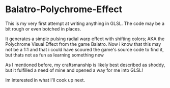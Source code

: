 # Balatro-Polychrome-Effect
This is my very first attempt at writing anything in GLSL. The code may be a bit rough or even botched in places. 

It generates a simple pulsing radial warp effect with shifting colors; AKA the Polychrome Visual Effect from the game Balatro.
Now i know that this may not be a 1:1 and that i could have scoured the game's source code to find it, but thats not as fun as learning something new

As I mentioned before, my craftsmanship is likely best described as shoddy, but it fulfilled a need of mine and opened a way for me into GLSL!

Im interested in what I'll cook up next.
